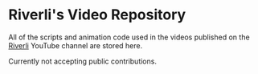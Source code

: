 # Riverli's Video Repository

All of the scripts and animation code used in the videos published on the [Riverli](https://www.youtube.com/channel/UCSrJD5Ic4ClxCpg68tVfvOg) YouTube channel are stored here.

Currently not accepting public contributions. 